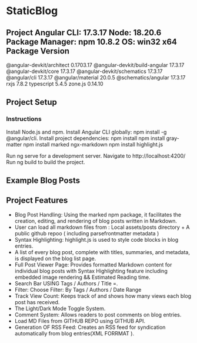 # StaticBlog

Project Angular CLI: 17.3.17
Node: 18.20.6
Package Manager: npm 10.8.2
OS: win32 x64
Package                         Version
---------------------------------------------------------
@angular-devkit/architect       0.1703.17
@angular-devkit/build-angular   17.3.17
@angular-devkit/core            17.3.17
@angular-devkit/schematics      17.3.17
@angular/cli                    17.3.17
@angular/material               20.0.5
@schematics/angular             17.3.17
rxjs                            7.8.2
typescript                      5.4.5
zone.js                         0.14.10


## Project Setup

### Instructions
Install Node.js and npm.
Install Angular CLI globally: npm install -g @angular/cli.
Install project dependencies:
npm install
npm install gray-matter
npm install marked ngx-markdown
npm install highlight.js


Run ng serve for a development server. Navigate to http://localhost:4200/
Run ng build to build the project. 


## Example Blog Posts



## Project Features
- Blog Post Handling:  Using the marked npm package, it facilitates the creation, editing, and rendering of blog posts written in Markdown.
- User can load all markdown files from : Local assets/posts directory + A public github repoo ( including parsefrontmatter metadata ) 
- Syntax Highlighting: highlight.js is used to style code blocks in blog entries.
- A list of every blog post, complete with titles, summaries, and metadata, is displayed on the blog list page.
- Full Post Viewer Page: Provides formatted Markdown content for individual blog posts with Syntax Highlighting feature including embedded image rendering && Estimated Reading time.
- Search Bar USING Tags / Authors / Title =.
- Filter: Choose Filter: By Tags / Authors / Date Range
- Track View Count: Keeps track of and shows how many views each blog post has received.
- The Light/Dark Mode Toggle System.
- Comment System: Allows readers to post comments on blog entries.
- Load MD Files from GITHUB REPO using GITHUB API.
- Generation OF RSS Feed: Creates an RSS feed for syndication automatically from blog entries(XML FORRMAT ).
